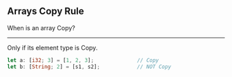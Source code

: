 ## Arrays Copy Rule

When is an array Copy?

---

Only if its element type is Copy.

```rust
let a: [i32; 3] = [1, 2, 3];              // Copy
let b: [String; 2] = [s1, s2];            // NOT Copy
```

